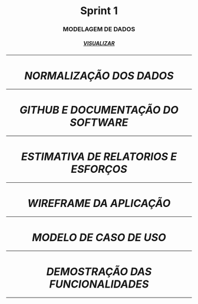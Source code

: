   <h1 align="center">  Sprint 1 </h1>

  <h3 align = "center"> MODELAGEM DE DADOS  </h3>

   <h5 align = "center">
   <a href=''>
   VISUALIZAR </a> </h5>

  <p align "center">

   <hr>

   <p align ="center">

   <h5 align = "center">
   <div>

   <h1 align = "center"> NORMALIZAÇÃO DOS DADOS  </h1>

   <p align "center">

   <hr>

   <p align ="center">

   <h5 align = "center">
   <div>
   <h1 align = "center"> GITHUB E DOCUMENTAÇÃO DO SOFTWARE</h1>


   
   <p align "center">

   <hr>

   <p align ="center">

   <h5 align = "center">

   <div>

   <h1 align = "center"> ESTIMATIVA DE RELATORIOS E ESFORÇOS  </h1>

  <p align "center">

   <hr>

   <p align ="center">

   <h5 align = "center">
   <div>

   
   <h1 align = "center"> WIREFRAME DA APLICAÇÃO </h1>

   <p align "center">

   <hr>

   <p align ="center">

   <h5 align = "center">
   <div>

   <h1 align = "center"> MODELO DE CASO DE USO </h1>

<p align "center">

   <hr>

   <p align ="center">

   <h5 align = "center">
   <div>


   <h1 align = "center"> DEMOSTRAÇÃO DAS FUNCIONALIDADES </h1>

   <p align "center">

   <hr>

   <p align ="center">

   <h5 align = "center">
   <div>



